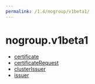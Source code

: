 ```yaml
---
permalink: /1.4/nogroup/v1beta1/
---
```


# nogroup.v1beta1



* [certificate](certificate.md)
* [certificateRequest](certificateRequest.md)
* [clusterIssuer](clusterIssuer.md)
* [issuer](issuer.md)